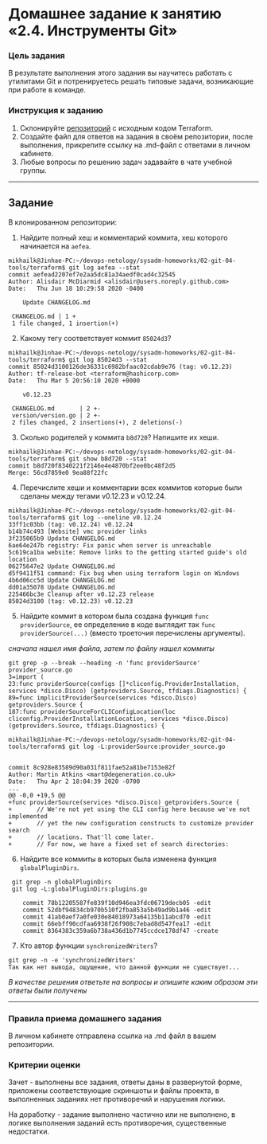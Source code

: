 # Домашнее задание к занятию «2.4. Инструменты Git»

### Цель задания

В результате выполнения этого задания вы научитесь работать с утилитами Git и  потренируетесь решать типовые задачи, возникающие при работе в команде. 

### Инструкция к заданию

1. Склонируйте [репозиторий](https://github.com/hashicorp/terraform) с исходным кодом Terraform.
2. Создайте файл для ответов на задания в своём репозитории, после выполнения, прикрепите ссылку на .md-файл с ответами в личном кабинете.
3. Любые вопросы по решению задач задавайте в чате учебной группы.

------

## Задание

В клонированном репозитории:

1. Найдите полный хеш и комментарий коммита, хеш которого начинается на `aefea`.
```
mikhailk@Jinhae-PC:~/devops-netology/sysadm-homeworks/02-git-04-tools/terraform$ git log aefea --stat
commit aefead2207ef7e2aa5dc81a34aedf0cad4c32545
Author: Alisdair McDiarmid <alisdair@users.noreply.github.com>
Date:   Thu Jun 18 10:29:58 2020 -0400

    Update CHANGELOG.md

 CHANGELOG.md | 1 +
 1 file changed, 1 insertion(+)
```

2. Какому тегу соответствует коммит `85024d3`?
```
mikhailk@Jinhae-PC:~/devops-netology/sysadm-homeworks/02-git-04-tools/terraform$ git log 85024d3 --stat
commit 85024d3100126de36331c6982bfaac02cdab9e76 (tag: v0.12.23)
Author: tf-release-bot <terraform@hashicorp.com>
Date:   Thu Mar 5 20:56:10 2020 +0000

    v0.12.23

 CHANGELOG.md       | 2 +-
 version/version.go | 2 +-
 2 files changed, 2 insertions(+), 2 deletions(-)
```

3. Сколько родителей у коммита `b8d720`? Напишите их хеши.
```
mikhailk@Jinhae-PC:~/devops-netology/sysadm-homeworks/02-git-04-tools/terraform$ git show b8d720 --stat
commit b8d720f8340221f2146e4e4870bf2ee0bc48f2d5
Merge: 56cd7859e0 9ea88f22fc
```

4. Перечислите хеши и комментарии всех коммитов которые были сделаны между тегами  v0.12.23 и v0.12.24.
```
mikhailk@Jinhae-PC:~/devops-netology/sysadm-homeworks/02-git-04-tools/terraform$ git log --oneline v0.12.24
33ff1c03bb (tag: v0.12.24) v0.12.24
b14b74c493 [Website] vmc provider links
3f235065b9 Update CHANGELOG.md
6ae64e247b registry: Fix panic when server is unreachable
5c619ca1ba website: Remove links to the getting started guide's old location
06275647e2 Update CHANGELOG.md
d5f9411f51 command: Fix bug when using terraform login on Windows
4b6d06cc5d Update CHANGELOG.md
dd01a35078 Update CHANGELOG.md
225466bc3e Cleanup after v0.12.23 release
85024d3100 (tag: v0.12.23) v0.12.23
```

5. Найдите коммит в котором была создана функция `func providerSource`, ее определение в коде выглядит 
так `func providerSource(...)` (вместо троеточия перечислены аргументы).

*сначала нашел имя файла, затем по файлу нашел коммиты*
```
git grep -p --break --heading -n 'func providerSource'
provider_source.go
3=import (
23:func providerSource(configs []*cliconfig.ProviderInstallation, services *disco.Disco) (getproviders.Source, tfdiags.Diagnostics) {
89=func implicitProviderSource(services *disco.Disco) getproviders.Source {
187:func providerSourceForCLIConfigLocation(loc cliconfig.ProviderInstallationLocation, services *disco.Disco) (getproviders.Source, tfdiags.Diagnostics) {
```

```
mikhailk@Jinhae-PC:~/devops-netology/sysadm-homeworks/02-git-04-tools/terraform$ git log -L:providerSource:provider_source.go


commit 8c928e83589d90a031f811fae52a81be7153e82f
Author: Martin Atkins <mart@degeneration.co.uk>
Date:   Thu Apr 2 18:04:39 2020 -0700
...
@@ -0,0 +19,5 @@
+func providerSource(services *disco.Disco) getproviders.Source {
+       // We're not yet using the CLI config here because we've not implemented
+       // yet the new configuration constructs to customize provider search
+       // locations. That'll come later.
+       // For now, we have a fixed set of search directories:
```

6. Найдите все коммиты в которых была изменена функция `globalPluginDirs`.
```
 git grep -n globalPluginDirs
 git log -L:globalPluginDirs:plugins.go
```
```
	commit 78b12205587fe839f10d946ea3fdc06719decb05	-edit
	commit 52dbf94834cb970b510f2fba853a5b49ad9b1a46	-edit 
	commit 41ab0aef7a0fe030e84018973a64135b11abcd70	-edit
	commit 66ebff90cdfaa6938f26f908c7ebad8d547fea17 -edit
	commit 8364383c359a6b738a436d1b7745ccdce178df47	-create
```

7. Кто автор функции `synchronizedWriters`? 
```
git grep -n -e 'synchronizedWriters'
Так как нет вывода, ощущение, что данной функции не существует...
```
*В качестве решения ответьте на вопросы и опишите каким образом эти ответы были получены*

---

### Правила приема домашнего задания

В личном кабинете отправлена ссылка на .md файл в вашем репозитории.

### Критерии оценки

Зачет - выполнены все задания, ответы даны в развернутой форме, приложены соответствующие скриншоты и файлы проекта, в выполненных заданиях нет противоречий и нарушения логики.

На доработку - задание выполнено частично или не выполнено, в логике выполнения заданий есть противоречия, существенные недостатки. 
